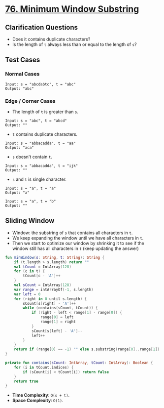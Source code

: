 # [76. Minimum Window Substring](https://leetcode.com/problems/minimum-window-substring/)

## Clarification Questions
* Does it contains duplicate characters?
* Is the length of `t` always less than or equal to the length of `s`?
 
## Test Cases
### Normal Cases
```
Input: s = "abcdabtc", t = "abc"
Output: "abc"
```

### Edge / Corner Cases
* The length of `t` is greater than `s`.
```
Input: s = "abc", t = "abcd"
Output: ""
```
* `t` contains duplicate characters.
```
Input: s = "abbacadda", t = "aa"
Output: "aca"
```
* `s` doesn't contain `t`.
```
Input: s = "abbacadda", t = "ijk"
Output: ""
```
* `s` and `t` is single character.
```
Input: s = "a", t = "a"
Output: "a"

Input: s = "a", t = "b"
Output: ""
```

## Sliding Window
* Window: the substring of `s` that contains all characters in `t`.
* We keep expanding the window until we have all characters in `t`.
* Then we start to optimize our window by shrinking it to see if the window still has all characters in `t` (keep updating the answer)

```kotlin
fun minWindow(s: String, t: String): String {
    if (t.length > s.length) return ""
    val tCount = IntArray(128)
    for (c in t) {
        tCount[c - 'A']++
    }
    val sCount = IntArray(128)
    var range = intArrayOf(-1, s.length)
    var left = 0
    for (right in 0 until s.length) {
        sCount[s[right] - 'A']++
        while (contains(sCount, tCount)) {
            if (right - left < range[1] - range[0]) {
                range[0] = left
                range[1] = right
            }
            sCount[s[left] - 'A']--
            left++
        }
    }
    return if (range[0] == -1) "" else s.substring(range[0]..range[1])
}

private fun contains(sCount: IntArray, tCount: IntArray): Boolean {
    for (i in tCount.indices) {
        if (sCount[i] < tCount[i]) return false
    }
    return true
}
```

* **Time Complexity**: `O(s + t)`.
* **Space Complexity**: `O(1)`.